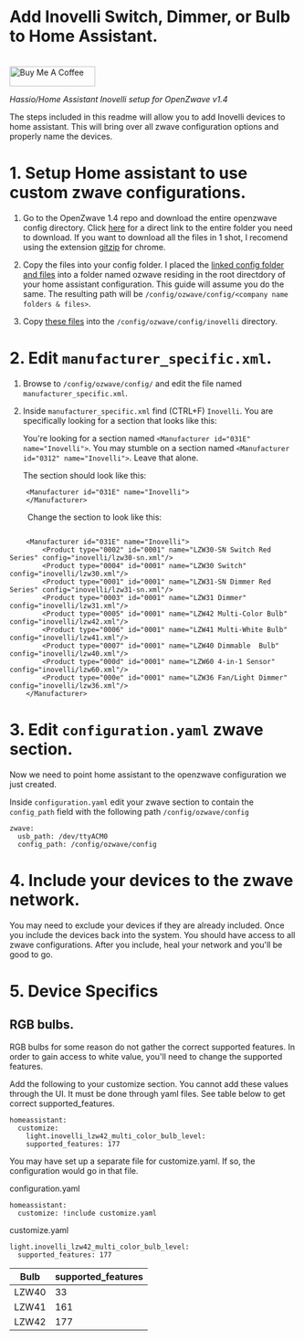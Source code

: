 # Add Inovelli Switch, Dimmer, or Bulb to Home Assistant.
<br><a href="https://www.buymeacoffee.com/Petro31" target="_blank"><img src="https://cdn.buymeacoffee.com/buttons/default-black.png" width="150px" height="35px" alt="Buy Me A Coffee" style="height: 35px !important;width: 150px !important;" ></a>

_Hassio/Home Assistant Inovelli setup for OpenZwave v1.4_

The steps included in this readme will allow you to add Inovelli devices to home assistant.  This will bring over all zwave configuration options and properly name the devices.

# 1.  Setup Home assistant to use custom zwave configurations.

1.  Go to the OpenZwave 1.4 repo and download the entire openzwave config directory.  Click [here](https://github.com/OpenZWave/open-zwave/tree/1.4/config) for a direct link to the entire folder you need to download.  If you want to download all the files in 1 shot, I recomend using the extension [gitzip](https://chrome.google.com/webstore/detail/gitzip-for-github/ffabmkklhbepgcgfonabamgnfafbdlkn?hl=en) for chrome.

2.  Copy the files into your config folder.  I placed the [linked config folder and files](https://github.com/home-assistant/open-zwave/tree/hass/config) into a folder named ozwave residing in the root directdory of your home assistant configuration.  This guide will assume you do the same.  The resulting path will be `/config/ozwave/config/<company name folders & files>`.
 
3.  Copy [these files](https://github.com/InovelliUSA/OpenZWave/tree/master/config/inovelli) into the `/config/ozwave/config/inovelli` directory.

# 2. Edit `manufacturer_specific.xml`.

1.  Browse to `/config/ozwave/config/` and edit the file named `manufacturer_specific.xml`.

2.  Inside `manufacturer_specific.xml` find (CTRL+F) `Inovelli`.  You are specifically looking for a section that looks like this:

    You're looking for a section named `<Manufacturer id="031E" name="Inovelli">`.  You may stumble on a section named `<Manufacturer id="0312" name="Inovelli">`.  Leave that alone.

    The section should look like this:

```
	<Manufacturer id="031E" name="Inovelli">
	</Manufacturer>
```

&nbsp;&nbsp;&nbsp;&nbsp;&nbsp;&nbsp;&nbsp;&nbsp;Change the section to look like this:
```

	<Manufacturer id="031E" name="Inovelli">
		<Product type="0002" id="0001" name="LZW30-SN Switch Red Series" config="inovelli/lzw30-sn.xml"/>
        <Product type="0004" id="0001" name="LZW30 Switch" config="inovelli/lzw30.xml"/>
        <Product type="0001" id="0001" name="LZW31-SN Dimmer Red Series" config="inovelli/lzw31-sn.xml"/>
        <Product type="0003" id="0001" name="LZW31 Dimmer" config="inovelli/lzw31.xml"/>
        <Product type="0005" id="0001" name="LZW42 Multi-Color Bulb" config="inovelli/lzw42.xml"/>
        <Product type="0006" id="0001" name="LZW41 Multi-White Bulb" config="inovelli/lzw41.xml"/>
        <Product type="0007" id="0001" name="LZW40 Dimmable  Bulb" config="inovelli/lzw40.xml"/>
        <Product type="000d" id="0001" name="LZW60 4-in-1 Sensor" config="inovelli/lzw60.xml"/>
        <Product type="000e" id="0001" name="LZW36 Fan/Light Dimmer" config="inovelli/lzw36.xml"/>
	</Manufacturer>
```
   
# 3. Edit `configuration.yaml` zwave section.

Now we need to point home assistant to the openzwave configuration we just created.

Inside `configuration.yaml` edit your zwave section to contain the `config_path` field with the following path `/config/ozwave/config`
   
```
zwave:
  usb_path: /dev/ttyACM0
  config_path: /config/ozwave/config
```
   
# 4. Include your devices to the zwave network.

You may need to exclude your devices if they are already included.  Once you include the devices back into the system.  You should have access to all zwave configurations.  After you include, heal your network and you'll be good to go.

# 5. Device Specifics

## RGB bulbs.

RGB bulbs for some reason do not gather the correct supported features.  In order to gain access to white value, you'll need to change the supported features.

Add the following to your customize section.  You cannot add these values through the UI.  It must be done through yaml files.  See table below to get correct supported_features.

```
homeassistant:
  customize:
    light.inovelli_lzw42_multi_color_bulb_level:
    supported_features: 177
```
You may have set up a separate file for customize.yaml.  If so, the configuration would go in that file.

configuration.yaml
```
homeassistant:
  customize: !include customize.yaml
```
customize.yaml
```
light.inovelli_lzw42_multi_color_bulb_level:
  supported_features: 177
```

Bulb | supported_features
---|---
LZW40| 33
LZW41| 161
LZW42| 177
